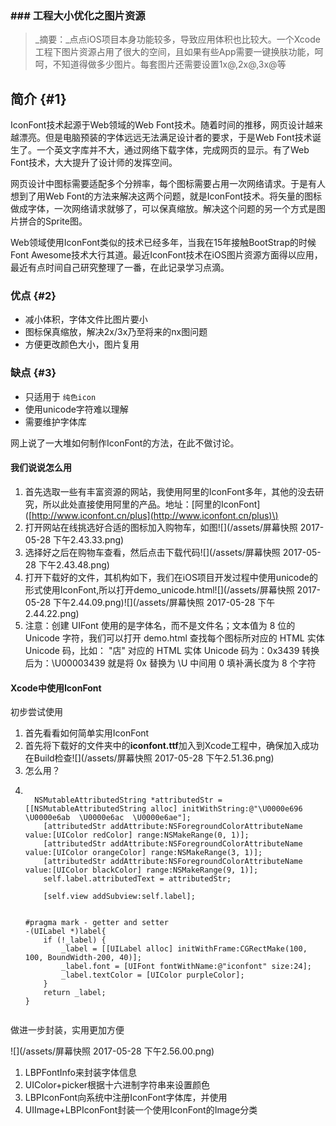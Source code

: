 ### \#\#\# 工程大小优化之图片资源



> _摘要：_点点iOS项目本身功能较多，导致应用体积也比较大。一个Xcode工程下图片资源占用了很大的空间，且如果有些App需要一键换肤功能，呵呵，不知道得做多少图片。每套图片还需要设置1x@,2x@,3x@等

## 简介 {#1}

IconFont技术起源于Web领域的Web Font技术。随着时间的推移，网页设计越来越漂亮。但是电脑预装的字体远远无法满足设计者的要求，于是Web Font技术诞生了。一个英文字库并不大，通过网络下载字体，完成网页的显示。有了Web Font技术，大大提升了设计师的发挥空间。



网页设计中图标需要适配多个分辨率，每个图标需要占用一次网络请求。于是有人想到了用Web Font的方法来解决这两个问题，就是IconFont技术。将矢量的图标做成字体，一次网络请求就够了，可以保真缩放。解决这个问题的另一个方式是图片拼合的Sprite图。



Web领域使用IconFont类似的技术已经多年，当我在15年接触BootStrap的时候Font Awesome技术大行其道。最近IconFont技术在iOS图片资源方面得以应用，最近有点时间自己研究整理了一番，在此记录学习点滴。



### 优点 {#2}

* 减小体积，字体文件比图片要小
* 图标保真缩放，解决2x/3x乃至将来的nx图问题
* 方便更改颜色大小，图片复用

### 缺点 {#3}

* 只适用于
  `纯色icon`
* 使用unicode字符难以理解
* 需要维护字体库



网上说了一大堆如何制作IconFont的方法，在此不做讨论。



####  我们说说怎么用

1. 首先选取一些有丰富资源的网站，我使用阿里的IconFont多年，其他的没去研究，所以此处直接使用阿里的产品。地址：\[阿里的IconFont\]\([http://www.iconfont.cn/plus](http://www.iconfont.cn/plus)\)
2. 打开网站在线挑选好合适的图标加入购物车，如图![](/assets/屏幕快照 2017-05-28 下午2.43.33.png)
3. 选择好之后在购物车查看，然后点击下载代码![](/assets/屏幕快照 2017-05-28 下午2.43.48.png)
4. 打开下载好的文件，其机构如下，我们在iOS项目开发过程中使用unicode的形式使用IconFont,所以打开demo\_unicode.html![](/assets/屏幕快照 2017-05-28 下午2.44.09.png)![](/assets/屏幕快照 2017-05-28 下午2.44.22.png)
5. 注意：创建 UIFont 使用的是字体名，而不是文件名；文本值为 8 位的 Unicode 字符，我们可以打开 demo.html 查找每个图标所对应的 HTML 实体 Unicode 码，比如： "店" 对应的 HTML 实体 Unicode 码为：0x3439 转换后为：\U00003439 就是将 0x 替换为 \U 中间用 0 填补满长度为 8 个字符



#### Xcode中使用IconFont

初步尝试使用

1. 首先看看如何简单实用IconFont
2. 首先将下载好的文件夹中的**iconfont.ttf**加入到Xcode工程中，确保加入成功在Build检查![](/assets/屏幕快照 2017-05-28 下午2.51.36.png)
3. 怎么用？
4. ```

     NSMutableAttributedString *attributedStr = [[NSMutableAttributedString alloc] initWithString:@"\U0000e696  \U0000e6ab  \U0000e6ac  \U0000e6ae"];
       [attributedStr addAttribute:NSForegroundColorAttributeName value:[UIColor redColor] range:NSMakeRange(0, 1)];
       [attributedStr addAttribute:NSForegroundColorAttributeName value:[UIColor orangeColor] range:NSMakeRange(3, 1)];
       [attributedStr addAttribute:NSForegroundColorAttributeName value:[UIColor blackColor] range:NSMakeRange(9, 1)];
       self.label.attributedText = attributedStr;
    
       [self.view addSubview:self.label];


   #pragma mark - getter and setter
   -(UILabel *)label{
       if (!_label) {
           _label = [[UILabel alloc] initWithFrame:CGRectMake(100, 100, BoundWidth-200, 40)];
           _label.font = [UIFont fontWithName:@"iconfont" size:24];
           _label.textColor = [UIColor purpleColor];
       }
       return _label;
   }


   ```

做进一步封装，实用更加方便

![](/assets/屏幕快照 2017-05-28 下午2.56.00.png)

1. LBPFontInfo来封装字体信息
2. UIColor+picker根据十六进制字符串来设置颜色
3. LBPIconFont向系统中注册IconFont字体库，并使用
4. UIImage+LBPIconFont封装一个使用IconFont的Image分类





